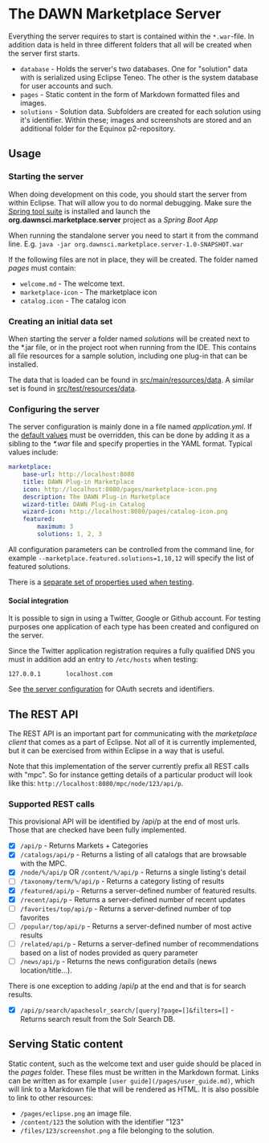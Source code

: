 # The DAWN Marketplace Server

Everything the server requires to start is contained within the `*.war`-file. In addition data is held in three different folders that all will be created when the server first starts.

* `database` - Holds the server's two databases. One for "solution" data with is serialized using Eclipse Teneo. The other is the system database for user accounts and such.
* `pages` - Static content in the form of Markdown formatted files and images.
* `solutions` - Solution data. Subfolders are created for each solution using it's identifier. Within these; images and screenshots are stored and an additional folder for the Equinox p2-repository.

## Usage

### Starting the server

When doing development on this code, you should start the server from within Eclipse. That will allow you to do normal debugging. Make sure the [Spring tool suite](https://marketplace.eclipse.org/content/spring-ide) is installed and launch the __org.dawnsci.marketplace.server__ project as a _Spring Boot App_

When running the standalone server you need to start it from the command line. E.g. `java -jar org.dawnsci.marketplace.server-1.0-SNAPSHOT.war`

If the following files are not in place, they will be created. The folder named _pages_ must contain:

* `welcome.md` - The welcome text.
* `marketplace-icon` - The marketplace icon
* `catalog.icon` - The catalog icon  

### Creating an initial data set

When starting the server a folder named _solutions_ will be created next to the *.jar file, or in the project root when running from the IDE. This contains all file resources for a sample solution, including one plug-in that can be installed.

The data that is loaded can be found in [src/main/resources/data](src/main/resources/data). A similar set is found in [src/test/resources/data](src/test/resources/data).

### Configuring the server

The server configuration is mainly done in a file named _application.yml_. If the [default values](src/main/resources/application.yml) must be overridden, this can be done by adding it as a sibling to the _*.war_ file and specify properties in the YAML format. Typical values include:

```YAML
marketplace:
	base-url: http://localhost:8080
	title: DAWN Plug-in Marketplace
	icon: http://localhost:8080/pages/marketplace-icon.png
	description: The DAWN Plug-in Marketplace
	wizard-title: DAWN Plug-in Catalog
	wizard-icon: http://localhost:8080/pages/catalog-icon.png
	featured:
		maximum: 3
		solutions: 1, 2, 3	
```

All configuration parameters can be controlled from the command line, for example `--marketplace.featured.solutions=1,10,12` will specify the list of featured solutions.

	  
There is a [separate set of properties used when testing](src/test/resources/application.yml).	  

#### Social integration

It is possible to sign in using a Twitter, Google or Github account. For testing purposes one application of each type has been created and configured on the server.
	
Since the Twitter application registration requires a fully qualified DNS you must in addition add an entry to `/etc/hosts` when testing:

	127.0.0.1       localhost.com
	
See [the server configuration](src/main/resources/application.yml) for OAuth secrets and identifiers.	

## The REST API

The REST API is an important part for communicating with the _marketplace client_ that comes as a part of Eclipse. Not all of it is currently implemented, but it can be exercised from within Eclipse in a way that is useful.

Note that this implementation of the server currently prefix all REST calls with "mpc". So for instance getting details of a particular product will look like this: `http://localhost:8080/mpc/node/123/api/p`.

### Supported REST calls

This provisional API will be identified by /api/p at the end of most urls. Those that are checked have been fully implemented.

- [x]	`/api/p` - Returns Markets + Categories
- [x] `/catalogs/api/p` - Returns a listing of all catalogs that are browsable with the MPC.
- [x]	`/node/%/api/p` OR `/content/%/api/p` - Returns a single listing's detail
- [ ]	`/taxonomy/term/%/api/p` - Returns a category listing of results
- [x]	`/featured/api/p` - Returns a server-defined number of featured results.
- [x]   `/recent/api/p` - Returns a server-defined number of recent updates
- [ ]	`/favorites/top/api/p` - Returns a server-defined number of top favorites
- [ ]	`/popular/top/api/p` - Returns a server-defined number of most active results
- [ ]	`/related/api/p` - Returns a server-defined number of recommendations based on a list of nodes provided as query parameter
- [ ]	`/news/api/p` - Returns the news configuration details (news location/title...).

There is one exception to adding /api/p at the end and that is for search results.
- [x]	`/api/p/search/apachesolr_search/[query]?page=[]&filters=[]` - Returns search result from the Solr Search DB.


## Serving Static content

Static content, such as the welcome text and user guide should be placed in the _pages_ folder. These files must be written in the Markdown format. Links can be written as for example `[user guide](/pages/user_guide.md)`, which will link to a Markdown file that will be rendered as HTML. It is also possible to link to other resources:

* `/pages/eclipse.png` an image file.
* `/content/123` the solution with the identifier "123"
* `/files/123/screenshot.png` a file belonging to the solution.
